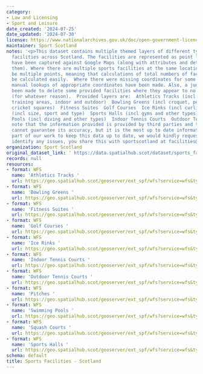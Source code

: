 ```yaml
---
category:
- Law and Licensing
- Sport and Leisure
date_created: '2024-07-25'
date_updated: '2024-07-30'
license: https://www.nationalarchives.gov.uk/doc/open-government-licence/version/3/
maintainer: Sport Scotland
notes: '<p>This dataset contains multiple themed layers of different types of sporting
  facilities across Scotland. The facilities are represented as point locations, which
  have been captured against Google Maps (along with attributes and details about
  them). Where there are multiple sports facilities at the same location there will
  be multiple points, meaning that calculations of total numbers of facilities can
  be calculated easily.  Where there were missing coordinates for some facilities,
  manual lookups of appropriate coordinates have been made. Also, a judgement has
  been made to delete some provided facilities where they appear to no longer exist
  (for whatever reason).  Provided layers are:  Athletics Tracks (incl velodromes,
  training areas, indoor and outdoor)  Bowling Greens (incl croquet, petanque and
  cricket squares)  Fitness Suites  Golf Courses  Ice Rinks (incl curling rinks)  Pitches
  (incl size, sport and type)  Sports Halls (incl gyms and other types)  Squash Court  Swimming
  Pools (incl diving and other types)  Indoor Tennis Courts  Outdoor Tennis Courts  Please
  note that the information provided is provided by third parties and therefore we
  cannot guarantee its accuracy, but it is the most up to date information we hold.    As
  part of our work to keep this data up to date, we would kindly request that if you
  identify any issues, you share this with sportscotland at facilities@sportscotland.org.uk</p>'
organization: Sport Scotland
original_dataset_link: ' https://data.spatialhub.scot/dataset/sports_facilities-unknown'
records: null
resources:
- format: WFS
  name: 'Athletics Tracks '
  url: https://geo.spatialhub.scot/geoserver/ext_spf/wfs?service=wfs&typeName=ext_spf:pub_spfat
- format: WFS
  name: 'Bowling Greens '
  url: https://geo.spatialhub.scot/geoserver/ext_spf/wfs?service=wfs&typeName=ext_spf:pub_spfbg
- format: WFS
  name: 'Fitness Suites '
  url: https://geo.spatialhub.scot/geoserver/ext_spf/wfs?service=wfs&typeName=ext_spf:pub_spffs
- format: WFS
  name: 'Golf Courses '
  url: https://geo.spatialhub.scot/geoserver/ext_spf/wfs?service=wfs&typeName=ext_spf:pub_spfgc
- format: WFS
  name: 'Ice Rinks '
  url: https://geo.spatialhub.scot/geoserver/ext_spf/wfs?service=wfs&typeName=ext_spf:pub_spfir
- format: WFS
  name: 'Indoor Tennis Courts '
  url: https://geo.spatialhub.scot/geoserver/ext_spf/wfs?service=wfs&typeName=ext_spf:pub_spfitc
- format: WFS
  name: 'Outdoor Tennis Courts '
  url: https://geo.spatialhub.scot/geoserver/ext_spf/wfs?service=wfs&typeName=ext_spf:pub_spfotc
- format: WFS
  name: 'Pitches '
  url: https://geo.spatialhub.scot/geoserver/ext_spf/wfs?service=wfs&typeName=ext_spf:pub_spfp
- format: WFS
  name: 'Swimming Pools '
  url: https://geo.spatialhub.scot/geoserver/ext_spf/wfs?service=wfs&typeName=ext_spf:pub_spfsp
- format: WFS
  name: 'Squash Courts '
  url: https://geo.spatialhub.scot/geoserver/ext_spf/wfs?service=wfs&typeName=ext_spf:pub_spfsc
- format: WFS
  name: 'Sports Halls '
  url: https://geo.spatialhub.scot/geoserver/ext_spf/wfs?service=wfs&typeName=ext_spf:pub_spfsh
schema: default
title: Sports Facilities - Scotland
---
```

